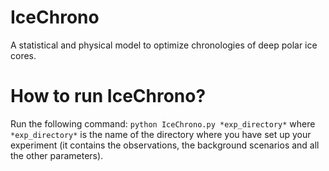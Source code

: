 IceChrono
=========

A statistical and physical model to optimize chronologies of deep polar ice cores.



How to run IceChrono?
=====================


Run the following command:
`python IceChrono.py *exp_directory*`
where `*exp_directory*` is the name of the directory where you have set up your experiment (it contains the observations, the background scenarios and all the other parameters).

